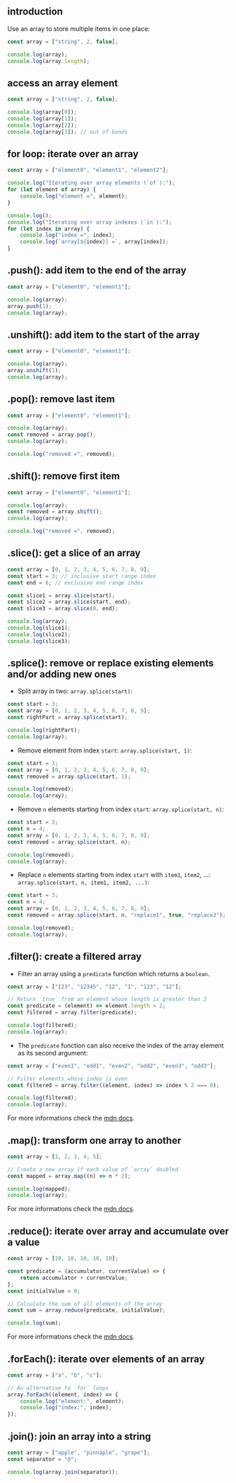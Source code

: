 ## introduction

Use an array to store multiple items in one place:

```javascript
const array = ["string", 2, false];

console.log(array);
console.log(array.length);
```

## access an array element

```javascript
const array = ["string", 2, false];

console.log(array[0]);
console.log(array[1]);
console.log(array[2]);
console.log(array[3]); // out of bonds
```

## for loop: iterate over an array

```javascript
const array = ["element0", "element1", "element2"];

console.log("Iterating over array elements (`of`):");
for (let element of array) {
	console.log("element =", element);
}

console.log();
console.log("Iterating over array indexes (`in`):");
for (let index in array) {
	console.log("index =", index);
	console.log(`array[${index}] =`, array[index]);
}
```

## .push(): add item to the end of the array

```javascript
const array = ["element0", "element1"];

console.log(array);
array.push(1);
console.log(array);
```

## .unshift(): add item to the start of the array

```javascript
const array = ["element0", "element1"];

console.log(array);
array.unshift(1);
console.log(array);
```

## .pop(): remove last item

```javascript
const array = ["element0", "element1"];

console.log(array);
const removed = array.pop();
console.log(array);

console.log("removed =", removed);
```

## .shift(): remove first item

```javascript
const array = ["element0", "element1"];

console.log(array);
const removed = array.shift();
console.log(array);

console.log("removed =", removed);
```

## .slice(): get a slice of an array

```javascript
const array = [0, 1, 2, 3, 4, 5, 6, 7, 8, 9];
const start = 3; // inclusive start range index
const end = 6; // exclusive end range index

const slice1 = array.slice(start);
const slice2 = array.slice(start, end);
const slice3 = array.slice(0, end);

console.log(array);
console.log(slice1);
console.log(slice2);
console.log(slice3);
```

## .splice(): remove or replace existing elements and/or adding new ones

- Split array in two: `array.splice(start)`:

```javascript
const start = 3;
const array = [0, 1, 2, 3, 4, 5, 6, 7, 8, 9];
const rightPart = array.splice(start);

console.log(rightPart);
console.log(array);
```

- Remove element from index `start`: `array.splice(start, 1)`:

```javascript
const start = 3;
const array = [0, 1, 2, 3, 4, 5, 6, 7, 8, 9];
const removed = array.splice(start, 1);

console.log(removed);
console.log(array);
```

- Remove `n` elements starting from index `start`: `array.splice(start, n)`:

```javascript
const start = 3;
const n = 4;
const array = [0, 1, 2, 3, 4, 5, 6, 7, 8, 9];
const removed = array.splice(start, n);

console.log(removed);
console.log(array);
```

- Replace `n` elements starting from index `start` with `item1`, `item2`, ...: `array.splice(start, n, item1, item2, ...)`:

```javascript
const start = 3;
const n = 4;
const array = [0, 1, 2, 3, 4, 5, 6, 7, 8, 9];
const removed = array.splice(start, n, "replace1", true, "replace3");

console.log(removed);
console.log(array);
```

## .filter(): create a filtered array

- Filter an array using a `predicate` function which returns a `boolean`.

```javascript
const array = ["123", "12345", "12", "1", "123", "12"];

// Return `true` from an element whose length is greater than 2
const predicate = (element) => element.length > 2;
const filtered = array.filter(predicate);

console.log(filtered);
console.log(array);
```

- The `predicate` function can also receive the index of the array element as its second argument:

```javascript
const array = ["even1", "odd1", "even2", "odd2", "even3", "odd3"];

// Filter elements whose index is even
const filtered = array.filter((element, index) => index % 2 === 0);

console.log(filtered);
console.log(array);
```

For more informations check the [mdn docs](https://developer.mozilla.org/docs/Web/JavaScript/Reference/Global_Objects/Array/filter).

## .map(): transform one array to another

```javascript
const array = [1, 2, 3, 4, 5];

// Create a new array if each value of `array` doubled
const mapped = array.map((n) => n * 2);

console.log(mapped);
console.log(array);
```

For more informations check the [mdn docs](https://developer.mozilla.org/docs/Web/JavaScript/Reference/Global_Objects/Array/map).

## .reduce(): iterate over array and accumulate over a value

```javascript
const array = [10, 10, 10, 10, 10];

const predicate = (accumulator, currentValue) => {
	return accumulator + currentValue;
};
const initialValue = 0;

// Calculate the sum of all elements of the array
const sum = array.reduce(predicate, initialValue);

console.log(sum);
```

For more informations check the [mdn docs](https://developer.mozilla.org/docs/Web/JavaScript/Reference/Global_Objects/Array/reduce).

## .forEach(): iterate over elements of an array

```javascript
const array = ["a", "b", "c"];

// An alternative to `for` loops
array.forEach((element, index) => {
	console.log("element:", element);
	console.log("index:", index);
});
```

## .join(): join an array into a string

```javascript
const array = ["apple", "pinnaple", "grape"];
const separator = "@";

console.log(array.join(separator));
```
